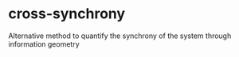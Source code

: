# cross-synchrony
Alternative method to quantify the synchrony of the system through information geometry
